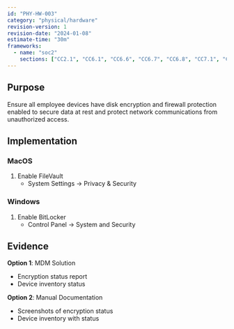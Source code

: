 ```yaml
---
id: "PHY-HW-003"
category: "physical/hardware"
revision-version: 1
revision-date: "2024-01-08"
estimate-time: "30m"
frameworks:
  - name: "soc2"
    sections: ["CC2.1", "CC6.1", "CC6.6", "CC6.7", "CC6.8", "CC7.1", "CC7.2"]
---
```


## Purpose

Ensure all employee devices have disk encryption and firewall protection enabled
to secure data at rest and protect network communications from unauthorized
access.

## Implementation

### MacOS

1. Enable FileVault
   - System Settings → Privacy & Security


### Windows

1. Enable BitLocker
   - Control Panel → System and Security
   
   
## Evidence

**Option 1**: MDM Solution
- Encryption status report
- Device inventory status

**Option 2**: Manual Documentation
- Screenshots of encryption status
- Device inventory with status


